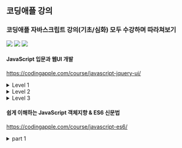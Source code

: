 ## 코딩애플 강의
### 코딩애플 자바스크립트 강의(기초/심화) 모두 수강하며 따라쳐보기


<p>
  <img src="https://img.shields.io/badge/CSS3-1572B6?style=flat-square&logo=css3&logoColor=white"/>
  <img src="https://img.shields.io/badge/HTML5-E34F26?style=flat-square&logo=html5&logoColor=white"/>
  <img src="https://img.shields.io/badge/JavaScript-F7DF1E?style=flat-square&logo=javascript&logoColor=black"/>
</p>

#### JavaScript 입문과 웹UI 개발
https://codingapple.com/course/javascript-jquery-ui/
<details>
<summary>Level 1</summary>
<div markdown="1"> 

- [X] 강의 소개와 자바스크립트의 근본
- [X] 동적 UI 만드는 스텝 (Alert 박스 만들기)
- [X] 자바스크립트 function 문법 사용법
- [X] function의 파라미터 문법
- [ ] 자바스크립트 이벤트리스너
- [ ] 서브메뉴 만들어보기와 classList 다루기
- [ ] jQuery 사용법 간단정리
- [ ] 모달창만들기와 간단한 애니메이션
- [ ] 폼만들며 배워보는 if else
- [ ] 공백검사 숙제와 else if 문법
- [ ] input, change 이벤트와 and, or 연산자
- [ ] if/else, function 실력향상 과제
- [ ] 변수문법과 Dark mode 버튼만들기
- [ ] 변수 심화학습시간 & 저번시간 숙제
</div>
</details>
<details>
<summary>Level 2</summary>
<div markdown="1"> 

- [ ] 변수, 사칙연산 실력향상 과제
- [ ] setTimeout 타이머주는 법
- [ ] 정규식으로 이메일형식 검증해보기
- [ ] 코드 3줄로 캐러셀 (이미지 슬라이드) 만들기
- [ ] 코드 3줄로 캐러셀 (이미지 슬라이드) 만들기 2
- [ ] 함수의 return 문법 & 소수 다루기
- [ ] 스크롤 이벤트로 만드는 재밌는 기능들
- [ ] 스크롤 이벤트 숙제 해설 & 페이지 스크롤 응용
- [ ] 탭기능 만들며 배우는 for 반복문
- [ ] 탭기능 만들며 배우는 for 반복문 2
- [ ] 이벤트 버블링과 이벤트관련 함수들
- [ ] 이벤트 버블링 응용과 dataset
- [ ] 쓸만한 자바스크립트 라이브러리들
</div>
</details>
<details>
<summary>Level 3</summary>
<div markdown="1"> 

- [ ] Array 와 Object 자료형
- [ ] 약간 복잡한 Array & Object 데이터바인딩
- [ ] 데이터바인딩 숙제 & 문자중간에 변수넣는 법
- [ ] Select 인풋 다루기
- [ ] Select 2 : 자바스크립트로 html 생성하는 법
- [ ] Select 3 : forEach, for in 반복문
- [ ] array, for 반복문 실력향상 과제
- [ ] Ajax 1 : 개념정리
- [ ] Ajax 2 : 상품 더보기 버튼 만들기
- [ ] array에 자주 쓰는 sort, map, filter 함수
- [ ] sort, map, filter 상품정렬기능 숙제
- [ ] DOM이라는 용어 개념정리 & load 이벤트
- [ ] 장바구니 기능과 localStorage
- [ ] 장바구니 기능과 localStorage 숙제
- [ ] position : sticky 활용하기
- [ ] 스크롤 위치에 따라 변하는 애니메이션 : Apple Music UI 만들기
- [ ] 캐러셀에 스와이프 기능 만들기
- [ ] 캐러셀에 스와이프 기능 만들기 숙제 & 터치이벤트
- [ ] 간혹 쓰는 Switch 문법
- [ ] (실전) 웹개발 기능대회 예제
- [ ] 웹개발 기능대회 예제 답안
- [ ] 모던 웹개발시 알아야할 것들
</div>
</details>

#### 쉽게 이해하는 JavaScript 객체지향 & ES6 신문법
https://codingapple.com/course/javascript-es6/
<details>
<summary>part 1</summary>
<div markdown="1"> 

- [ ] 강의 OT (수강대상, 강의 특징정리)
- [ ] 강의 듣기 전 자바스크립트 기본 문법 총정리
- [ ] this 키워드를 알아보자 1. 함수와 Object에서 사용하면?
- [ ] this 키워드를 알아보자 2. event listener와 constructor
- [ ] Arrow function은 function을 대체하는 신문법이 아님
- [ ] this & arrow function 연습문제 3개
- [ ] this & arrow function 연습문제 해설
- [ ] 변수 신문법 총정리 1. var let const와 선언,할당,범위
- [ ] 변수 신문법 총정리 2. Hoisting, 전역변수, 참조
- [ ] 변수 연습문제 6개
- [ ] 변수 연습문제 해설
- [ ] 자바스크립트가 문자 다루는 신기한 방법 (Template literals)
- [ ] Template literals / tagged literals 연습문제 2개와 풀이
- [ ] 모든 괄호를 없애주는 Spread Operator 활용방법 1
- [ ] Spread Operator 활용방법 2 & apply, call 함수 알아보기
</div>
</details>